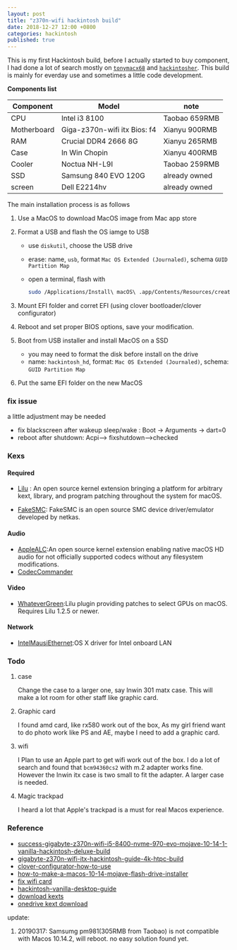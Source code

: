 ```yaml
---
layout: post
title: "z370n-wifi hackintosh build"
date: 2018-12-27 12:00 +0800
categories: hackintosh
published: true
---
```


This is my first Hackintosh build, before I actually started to buy component, I had done a lot of search  mostly on [`tonymacx68`](http://www.tonymacx86.com) and [`hackintosher`](https://hackintosher.com/). This build is mainly for everday use and sometimes a little code development.

 **Components list**

| Component   | Model                         | note          |
| ----------- | ----------------------------- | ------------- |
| CPU         | Intel i3 8100                 | Taobao 659RMB |
| Motherboard | Giga-z370n-wifi itx  Bios: f4 | Xianyu 900RMB |
| RAM         | Crucial DDR4 2666 8G          | Xianyu 265RMB |
| Case        | In Win Chopin                 | Xianyu 400RMB |
| Cooler      | Noctua NH-L9I                 | Taobao 259RMB |
| SSD         | Samsung 840 EVO 120G          | already owned |
| screen      | Dell E2214hv                  | already owned |

The main installation process is as follows

1. Use a MacOS to download MacOS image from Mac app store
2. Format a USB and flash the OS iamge to USB 
   - use `diskutil`, choose the USB drive
   - erase: name, `usb`, format `Mac OS Extended (Journaled)`, schema `GUID Partition Map`
   - open a terminal, flash with

        ```sh
        sudo /Applications/Install\ macOS\ .app/Contents/Resources/createinstallmedia --volume /Volumes/usb --nointeraction
        ```

3. Mount EFI folder and corret EFI (using clover bootloader/clover configurator)
4. Reboot and set proper BIOS options, save your modification.
5. Boot from USB installer and install MacOS on a SSD

   - you may need to format the disk before install on the drive
   - name: `hackintosh_hd`, format: `Mac OS Extended (Journaled)`, schema: `GUID Partition Map`

6. Put the same EFI folder on the new MacOS

### fix issue

a little adjustment may be needed

- fix blackscreen after wakeup sleep/wake : Boot -> Arguments -> dart=0
- reboot after shutdown: Acpi--> fixshutdown-->checked

### Kexs

#### Required

- [Lilu](https://github.com/acidanthera/Lilu/releases) : An open source kernel extension bringing a platform for arbitrary kext, library, and program patching throughout the system for macOS.

- [FakeSMC](https://bitbucket.org/RehabMan/os-x-fakesmc-kozlek/downloads): FakeSMC is an open source SMC device driver/emulator developed by netkas.

#### Audio

- [AppleALC](https://github.com/acidanthera/AppleALC/releases/):An open source kernel extension enabling native macOS HD audio for not officially supported codecs without any filesystem modifications.
- [CodecCommander](https://bitbucket.org/RehabMan/os-x-eapd-codec-commander/downloads/)

#### Video

- [WhateverGreen](https://github.com/acidanthera/WhateverGreen/releases):Lilu plugin providing patches to select GPUs on macOS. Requires Lilu 1.2.5 or newer.

#### Network

- [IntelMausiEthernet](https://bitbucket.org/RehabMan/os-x-intel-network/downloads):OS X driver for Intel onboard LAN

### Todo

1. case
  
    Change the case to a larger one, say Inwin 301 matx case. This will make a lot room for other staff like graphic card.

2. Graphic card

    I found amd card, like rx580 work out of the box, As my girl friend want to do photo work like PS and AE, maybe I need to add a graphic card.

3. wifi
  
    I Plan to use an Apple part to get wifi work out of the box. I do a lot of search and found that `bcm94360cs2` with m.2 adapter works fine. However the Inwin itx case is two small to fit the adapter. A larger case is needed.

4. Magic trackpad

    I heard a lot that Apple's trackpad is a must for real Macos experience.

### Reference

- [success-gigabyte-z370n-wifi-i5-8400-nvme-970-evo-mojave-10-14-1-vanilla-hackintosh-deluxe-build](https://hackintosher.com/forums/thread/success-gigabyte-z370n-wifi-i5-8400-nvme-970-evo-mojave-10-14-1-vanilla-hackintosh-deluxe-build.704/)
- [gigabyte-z370n-wifi-itx-hackintosh-guide-4k-htpc-build](https://hackintosher.com/builds/gigabyte-z370n-wifi-itx-hackintosh-guide-4k-htpc-build/)
- [clover-configurator-how-to-use](https://mackie100projects.altervista.org/clover-configurator-how-to-use/)
- [how-to-make-a-macos-10-14-mojave-flash-drive-installer](https://hackintosher.com/guides/how-to-make-a-macos-10-14-mojave-flash-drive-installer/)
- [fix wifi card](https://www.tonymacx86.com/threads/...card-into-a-ga-z370n-wifi-motherboard.259300/)
- [hackintosh-vanilla-desktop-guide](https://hackintosh.gitbook.io/-r-hackintosh-vanilla-desktop-guide/gathering-kexts)
- [download kexts](https://hackintosher.com/downloads/kexts/)
- [onedrive kext download](https://onedrive.live.com/?authkey=%21APjCyRpzoAKp4xs&id=FE4038DA929BFB23%21455036&cid=FE4038DA929BFB23)

update:

1. 20190317:  Samsumg pm981(305RMB from Taobao) is not compatible with Macos 10.14.2, will reboot. no easy solution found yet.
